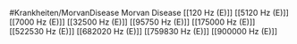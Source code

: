 #Krankheiten/MorvanDisease
Morvan Disease
[[120 Hz (E)]]
[[5120 Hz (E)]]
[[7000 Hz (E)]]
[[32500 Hz (E)]]
[[95750 Hz (E)]]
[[175000 Hz (E)]]
[[522530 Hz (E)]]
[[682020 Hz (E)]]
[[759830 Hz (E)]]
[[900000 Hz (E)]]